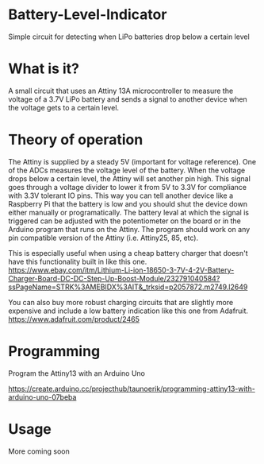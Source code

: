 # Battery-Level-Indicator
Simple circuit for detecting when LiPo batteries drop below a certain level

# What is it?
A small circuit that uses an Attiny 13A microcontroller to measure the voltage of a 3.7V LiPo battery and sends a signal to another device when the voltage gets to a certain level.

# Theory of operation
The Attiny is supplied by a steady 5V (important for voltage reference). One of the ADCs measures the voltage level of the battery. When the voltage drops below a certain level, the Attiny will set another pin high. This signal goes through a voltage divider to lower it from 5V to 3.3V for compliance with 3.3V tolerant IO pins. This way you can tell another device like a Raspberry Pi that the battery is low and you should shut the device down either manually or programatically. The battery leval at which the signal is triggered can be adjusted with the potentiometer on the board or in the Arduino program that runs on the Attiny. The program should work on any pin compatible version of the Attiny (i.e. Attiny25, 85, etc).

This is especially useful when using a cheap battery charger that doesn't have this functionality built in like this one.
https://www.ebay.com/itm/Lithium-Li-ion-18650-3-7V-4-2V-Battery-Charger-Board-DC-DC-Step-Up-Boost-Module/232791040584?ssPageName=STRK%3AMEBIDX%3AIT&_trksid=p2057872.m2749.l2649

You can also buy more robust charging circuits that are slightly more expensive and include a low battery indication like this one from Adafruit.
https://www.adafruit.com/product/2465

# Programming
Program the Attiny13 with an Arduino Uno

https://create.arduino.cc/projecthub/taunoerik/programming-attiny13-with-arduino-uno-07beba

# Usage
More coming soon
